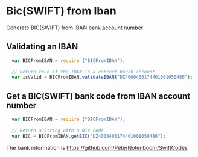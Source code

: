 # Bic(SWIFT) from Iban
Generate BIC(SWIFT) from IBAN bank account number


Validating an IBAN 
------------------
```javascript
  var BICFromIBAN = require ("BICFromIBAN");
  
  // Return true if the IBAN is a correct banck account 
  var isValid = BICFromIBAN.validateIBAN("DZ4000400174401001050486");
```

Get a BIC(SWIFT) bank code from IBAN account number 
---------------------------------------------------
```javascript
  var BICFromIBAN = require ("BICFromIBAN");
  
  // Return a String with a Bic code
  var BIC = BICFromIBAN.getBIC("DZ4000400174401001050486");
```

The bank information is https://github.com/PeterNotenboom/SwiftCodes